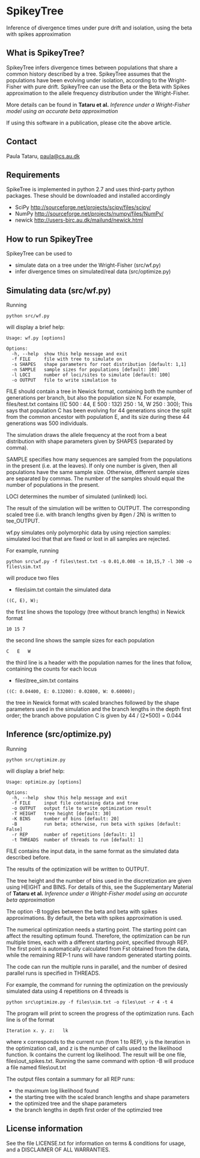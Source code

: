 # SpikeyTree
Inference of divergence times under pure drift and isolation, using the beta with spikes approximation


## What is SpikeyTree?
SpikeyTree infers divergence times between populations that share a common 
history described by a tree. SpikeyTree assumes that the populations have
been evolving under isolation, according to the Wright-Fisher with pure drift.
SpikeyTree can use the Beta or the Beta with Spikes approximation to the allele
frequency distribution under the Wright-Fisher.

More details can be found in 
**Tataru et al.** *Inference under a Wright-Fisher model using an accurate beta approximation*

If using this software in a publication, please cite the above article.


## Contact
Paula Tataru, paula@cs.au.dk


## Requirements
SpikeTree is implemented in python 2.7 and uses third-party python packages.
These should be downloaded and installed accordingly
- SciPy http://sourceforge.net/projects/scipy/files/scipy/
- NumPy http://sourceforge.net/projects/numpy/files/NumPy/
- newick http://users-birc.au.dk/mailund/newick.html


## How to run SpikeyTree
SpikeyTree can be used to
- simulate data on a tree under the Wright-Fisher (src/wf.py)
- infer divergence times on simulated/real data (src/optimize.py)


## Simulating data (src/wf.py)
Running 
```
python src/wf.py
```
will display a brief help:

```
Usage: wf.py [options]

Options:
  -h, --help  show this help message and exit
  -f FILE     file with tree to simulate on
  -s SHAPES   shape parameters for root distribution [default: 1,1]
  -n SAMPLE   sample sizes for populations [default: 100]
  -l LOCI     number of loci/sites to simulate [default: 100]
  -o OUTPUT   file to write simulation to
```
  
FILE should contain a tree in Newick format, containing both the number of 
generations per branch, but also the population size N. For example, 
files/test.txt contains ((C 500 : 44, E 500 : 132) 250 : 14, W 250 : 300); 
This says that population C has been evolving for 44 generations since the 
split from the common ancestor with population E, and its size during these 
44 generations was 500 individuals.

The simulation draws the allele frequency at the root from a beat distribution
with shape parameters given by SHAPES (separated by comma).

SAMPLE specifies how many sequences are sampled from the populations in the
present (i.e. at the leaves). If only one number is given, then all populations
have the same sample size. Otherwise, different sample sizes are separated by
commas. The number of the samples should equal the number of populations in the
present.

LOCI determines the number of simulated (unlinked) loci.

The result of the simulation will be written to OUTPUT. The corresponding 
scaled tree (i.e. with branch lengths given by #gen / 2N) is written to 
tee_OUTPUT.

wf.py simulates only polymorphic data by using rejection samples: simulated
loci that that are fixed or lost in all samples are rejected.

For example, running
```
python src\wf.py -f files\test.txt -s 0.01,0.008 -n 10,15,7 -l 300 -o files\sim.txt
```
will produce two files
- files\sim.txt contain the simulated data
```
((C, E), W);
```
the first line shows the topology (tree without branch lengths) in Newick format
```
10 15 7
```
the second line shows the sample sizes for each population
```
C	E	W
```
the third line is a header with the population names for 
the lines that follow, containing the counts for each locus
- files\tree_sim.txt contains
```
((C: 0.04400, E: 0.13200): 0.02800, W: 0.60000);
```
the tree in Newick format with scaled branches followed by the 
shape parameters used in the simulation and the branch 
lengths in the depth first order; 
the branch above population C is given by 44 / (2*500) = 0.044



## Inference (src/optimize.py)
Running 
```
python src/optimize.py
```
will display a brief help:

```
Usage: optimize.py [options]

Options:
  -h, --help  show this help message and exit
  -f FILE     input file containing data and tree
  -o OUTPUT   output file to write optimization result
  -T HEIGHT   tree height [default: 30]
  -K BINS     number of bins [default: 20]
  -B          run beta; otherwise, run beta with spikes [default: False]
  -r REP      number of repetitions [default: 1]
  -t THREADS  number of threads to run [default: 1]
```

FILE contains the input data, in the same format as the simulated data 
described before.

The results of the optimization will be written to OUTPUT.

The tree height and the number of bins used in the discretization are given
using HEIGHT and BINS. For details of this, see the Supplementary Material of
**Tataru et al.** *Inference under a Wright-Fisher model using an accurate beta approximation*

The option -B toggles between the beta and beta with spikes approximations. By
default, the beta with spikes approximation is used.

The numerical optimization needs a starting point. The starting point can 
affect the resulting optimum found. Therefore, the optimization can be run 
multiple times, each with a different starting point, specified through REP. 
The first point is automatically calculated from Fst obtained from the data, 
while the remaining REP-1 runs will have random generated starting points.

The code can run the multiple runs in parallel, and the number of desired
parallel runs is specified in THREADS.

For example, the command for running the optimization on the previously
simulated data using 4 repetitions on 4 threads is
```
python src\optimize.py -f files\sim.txt -o files\out -r 4 -t 4
```
The program will print to screen the progress of the optimization runs. Each 
line is of the format
```
Iteration x. y. z:   lk
```
where x corresponds to the current run (from 1 to REP), y is the iteration
in the optimization call, and z is the number of calls used to the likelihood
function. lk contains the current log likelihood. The result will be one file,
files\out_spikes.txt. Running the same command with option -B will produce a
file named files\out.txt

The output files contain a summary for all REP runs:
- the maximum log likelihood found
- the starting tree with the scaled branch lengths and shape parameters
- the optimized tree and the shape parameters
- the branch lengths in depth first order of the optimzied tree


## License information
See the file LICENSE.txt for information on terms & conditions for usage,
and a DISCLAIMER OF ALL WARRANTIES.
